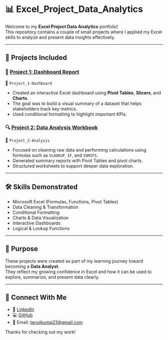 # 📊 Excel_Project_Data_Analytics

Welcome to my **Excel Project Data Analytics** portfolio!  
This repository contains a couple of small projects where I applied my Excel skills to analyze and present data insights effectively.

---

## 📁 Projects Included

### 🧮 [Project 1: Dashboard Report](./Project_1-Dashboard)
📂 `Project_1-Dashboard`

- Created an interactive Excel dashboard using **Pivot Tables**, **Slicers**, and **Charts**.
- The goal was to build a visual summary of a dataset that helps stakeholders track key metrics.
- Used conditional formatting to highlight important KPIs.

### 🔍 [Project 2: Data Analysis Workbook](./Project_2-Analysis)
📂 `Project_2-Analysis`

- Focused on cleaning raw data and performing calculations using formulas such as `VLOOKUP`, `IF`, and `SUMIFS`.
- Generated summary reports with Pivot Tables and pivot charts.
- Structured worksheets to support deeper data exploration.

---

## 🛠 Skills Demonstrated

- Microsoft Excel (Formulas, Functions, Pivot Tables)
- Data Cleaning & Transformation
- Conditional Formatting
- Charts & Data Visualization
- Interactive Dashboards
- Logical & Lookup Functions

---

## 🎯 Purpose

These projects were created as part of my learning journey toward becoming a **Data Analyst**.  
They reflect my growing confidence in Excel and how it can be used to explore, summarize, and present data clearly.

---

## 🔗 Connect With Me

- 💼 [LinkedIn](https://www.linkedin.com/in/tanujkumai/)
- 💻 [GitHub](https://github.com/tanujkumai)
- 📧 Email: [tanujkumai21@gmail.com](mailto:tanujkumai21@gmail.com)

Thanks for checking out my work!
